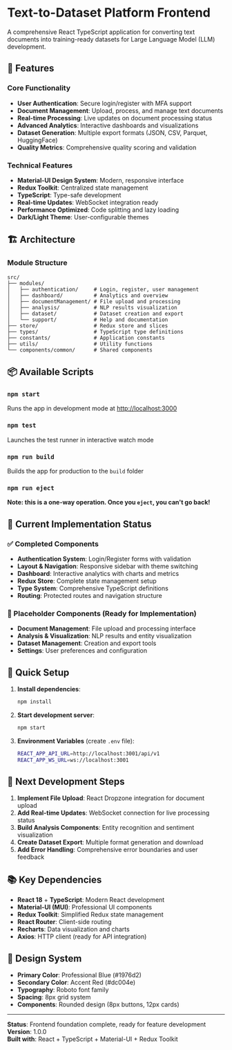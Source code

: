 # Text-to-Dataset Platform Frontend

A comprehensive React TypeScript application for converting text documents into training-ready datasets for Large Language Model (LLM) development.

## 🚀 Features

### Core Functionality
- **User Authentication**: Secure login/register with MFA support
- **Document Management**: Upload, process, and manage text documents
- **Real-time Processing**: Live updates on document processing status
- **Advanced Analytics**: Interactive dashboards and visualizations
- **Dataset Generation**: Multiple export formats (JSON, CSV, Parquet, HuggingFace)
- **Quality Metrics**: Comprehensive quality scoring and validation

### Technical Features
- **Material-UI Design System**: Modern, responsive interface
- **Redux Toolkit**: Centralized state management
- **TypeScript**: Type-safe development
- **Real-time Updates**: WebSocket integration ready
- **Performance Optimized**: Code splitting and lazy loading
- **Dark/Light Theme**: User-configurable themes

## 🏗️ Architecture

### Module Structure
```
src/
├── modules/
│   ├── authentication/     # Login, register, user management
│   ├── dashboard/          # Analytics and overview
│   ├── documentManagement/ # File upload and processing
│   ├── analysis/           # NLP results visualization
│   ├── dataset/            # Dataset creation and export
│   └── support/            # Help and documentation
├── store/                  # Redux store and slices
├── types/                  # TypeScript type definitions
├── constants/              # Application constants
├── utils/                  # Utility functions
└── components/common/      # Shared components
```

## 📦 Available Scripts

### `npm start`
Runs the app in development mode at [http://localhost:3000](http://localhost:3000)

### `npm test`
Launches the test runner in interactive watch mode

### `npm run build`
Builds the app for production to the `build` folder

### `npm run eject`
**Note: this is a one-way operation. Once you `eject`, you can't go back!**

## 🎨 Current Implementation Status

### ✅ Completed Components
- **Authentication System**: Login/Register forms with validation
- **Layout & Navigation**: Responsive sidebar with theme switching
- **Dashboard**: Interactive analytics with charts and metrics
- **Redux Store**: Complete state management setup
- **Type System**: Comprehensive TypeScript definitions
- **Routing**: Protected routes and navigation structure

### 🚧 Placeholder Components (Ready for Implementation)
- **Document Management**: File upload and processing interface
- **Analysis & Visualization**: NLP results and entity visualization
- **Dataset Management**: Creation and export tools
- **Settings**: User preferences and configuration

## 🔧 Quick Setup

1. **Install dependencies**:
   ```bash
   npm install
   ```

2. **Start development server**:
   ```bash
   npm start
   ```

3. **Environment Variables** (create `.env` file):
   ```bash
   REACT_APP_API_URL=http://localhost:3001/api/v1
   REACT_APP_WS_URL=ws://localhost:3001
   ```

## 🎯 Next Development Steps

1. **Implement File Upload**: React Dropzone integration for document upload
2. **Add Real-time Updates**: WebSocket connection for live processing status
3. **Build Analysis Components**: Entity recognition and sentiment visualization
4. **Create Dataset Export**: Multiple format generation and download
5. **Add Error Handling**: Comprehensive error boundaries and user feedback

## 📚 Key Dependencies

- **React 18** + **TypeScript**: Modern React development
- **Material-UI (MUI)**: Professional UI components
- **Redux Toolkit**: Simplified Redux state management
- **React Router**: Client-side routing
- **Recharts**: Data visualization and charts
- **Axios**: HTTP client (ready for API integration)

## 🎨 Design System

- **Primary Color**: Professional Blue (#1976d2)
- **Secondary Color**: Accent Red (#dc004e)
- **Typography**: Roboto font family
- **Spacing**: 8px grid system
- **Components**: Rounded design (8px buttons, 12px cards)

---

**Status**: Frontend foundation complete, ready for feature development  
**Version**: 1.0.0  
**Built with**: React + TypeScript + Material-UI + Redux Toolkit
